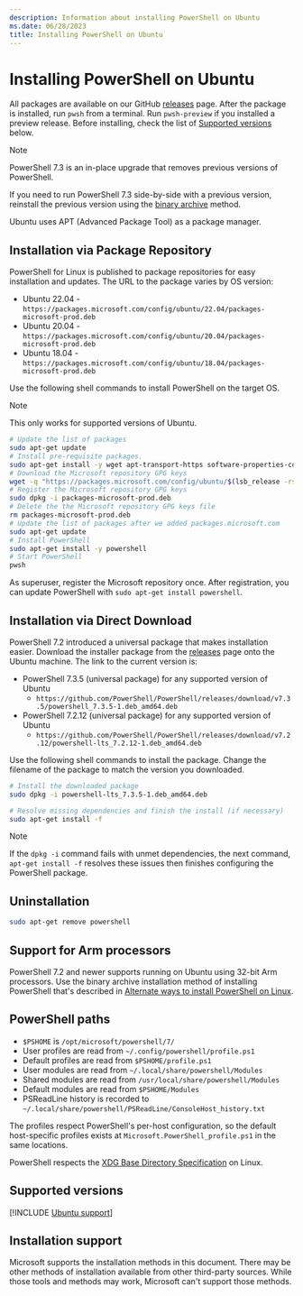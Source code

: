 ```yaml
---
description: Information about installing PowerShell on Ubuntu
ms.date: 06/28/2023
title: Installing PowerShell on Ubuntu
---
```

# Installing PowerShell on Ubuntu

All packages are available on our GitHub [releases][04] page. After the package is installed,
run `pwsh` from a terminal. Run `pwsh-preview` if you installed a preview release. Before
installing, check the list of [Supported versions][03] below.

> [!NOTE]
> PowerShell 7.3 is an in-place upgrade that removes previous versions of PowerShell.
>
> If you need to run PowerShell 7.3 side-by-side with a previous version, reinstall the previous
> version using the [binary archive][07] method.

Ubuntu uses APT (Advanced Package Tool) as a package manager.

## Installation via Package Repository

PowerShell for Linux is published to package repositories for easy installation and updates. The URL
to the package varies by OS version:

- Ubuntu 22.04 - `https://packages.microsoft.com/config/ubuntu/22.04/packages-microsoft-prod.deb`
- Ubuntu 20.04 - `https://packages.microsoft.com/config/ubuntu/20.04/packages-microsoft-prod.deb`
- Ubuntu 18.04 - `https://packages.microsoft.com/config/ubuntu/18.04/packages-microsoft-prod.deb`

Use the following shell commands to install PowerShell on the target OS.

> [!NOTE]
> This only works for supported versions of Ubuntu.

```sh
# Update the list of packages
sudo apt-get update
# Install pre-requisite packages.
sudo apt-get install -y wget apt-transport-https software-properties-common
# Download the Microsoft repository GPG keys
wget -q "https://packages.microsoft.com/config/ubuntu/$(lsb_release -rs)/packages-microsoft-prod.deb"
# Register the Microsoft repository GPG keys
sudo dpkg -i packages-microsoft-prod.deb
# Delete the the Microsoft repository GPG keys file
rm packages-microsoft-prod.deb
# Update the list of packages after we added packages.microsoft.com
sudo apt-get update
# Install PowerShell
sudo apt-get install -y powershell
# Start PowerShell
pwsh
```

As superuser, register the Microsoft repository once. After registration, you can update
PowerShell with `sudo apt-get install powershell`.

## Installation via Direct Download

PowerShell 7.2 introduced a universal package that makes installation easier. Download the installer
package from the [releases][04] page onto the Ubuntu machine. The link to the current
version is:

- PowerShell 7.3.5 (universal package) for any supported version of Ubuntu
  - `https://github.com/PowerShell/PowerShell/releases/download/v7.3.5/powershell_7.3.5-1.deb_amd64.deb`
- PowerShell 7.2.12 (universal package) for any supported version of Ubuntu
  - `https://github.com/PowerShell/PowerShell/releases/download/v7.2.12/powershell-lts_7.2.12-1.deb_amd64.deb`

Use the following shell commands to install the package. Change the filename of the package to match
the version you downloaded.

```sh
# Install the downloaded package
sudo dpkg -i powershell-lts_7.3.5-1.deb_amd64.deb

# Resolve missing dependencies and finish the install (if necessary)
sudo apt-get install -f
```

> [!NOTE]
> If the `dpkg -i` command fails with unmet dependencies, the next command, `apt-get install -f`
> resolves these issues then finishes configuring the PowerShell package.

## Uninstallation

```sh
sudo apt-get remove powershell
```

## Support for Arm processors

PowerShell 7.2 and newer supports running on Ubuntu using 32-bit Arm processors. Use the binary
archive installation method of installing PowerShell that's described in
[Alternate ways to install PowerShell on Linux][07].

## PowerShell paths

- `$PSHOME` is `/opt/microsoft/powershell/7/`
- User profiles are read from `~/.config/powershell/profile.ps1`
- Default profiles are read from `$PSHOME/profile.ps1`
- User modules are read from `~/.local/share/powershell/Modules`
- Shared modules are read from `/usr/local/share/powershell/Modules`
- Default modules are read from `$PSHOME/Modules`
- PSReadLine history is recorded to `~/.local/share/powershell/PSReadLine/ConsoleHost_history.txt`

The profiles respect PowerShell's per-host configuration, so the default host-specific profiles
exists at `Microsoft.PowerShell_profile.ps1` in the same locations.

PowerShell respects the [XDG Base Directory Specification][05] on Linux.

## Supported versions

[!INCLUDE [Ubuntu support](../../includes/ubuntu-support.md)]

## Installation support

Microsoft supports the installation methods in this document. There may be other methods of
installation available from other third-party sources. While those tools and methods may work,
Microsoft can't support those methods.

<!-- link references -->
[03]: #supported-versions
[04]: https://aka.ms/PowerShell-Release?tag=stable
[05]: https://specifications.freedesktop.org/basedir-spec/basedir-spec-latest.html
[07]: install-other-linux.md#binary-archives
